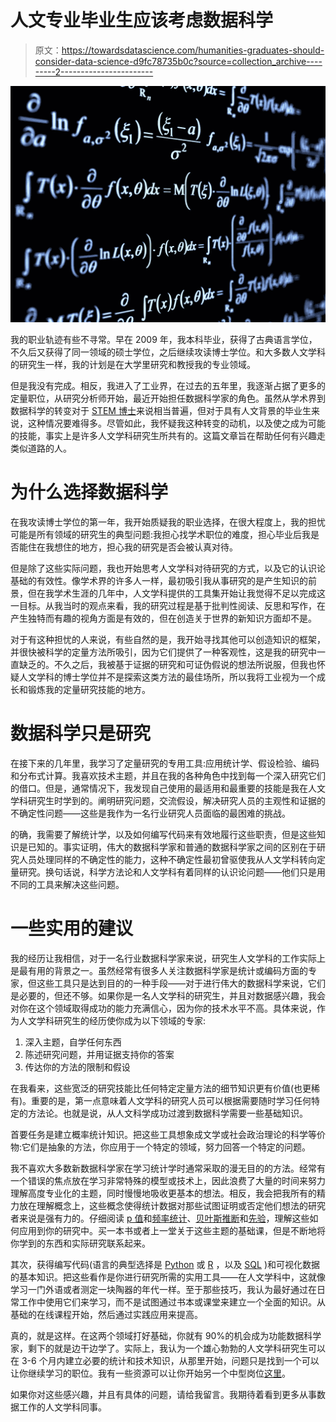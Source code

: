 # 人文专业毕业生应该考虑数据科学

> 原文：<https://towardsdatascience.com/humanities-graduates-should-consider-data-science-d9fc78735b0c?source=collection_archive---------2----------------------->

![](img/dbf443aecc6fe85ddc7a7a74b2e46fd2.png)

我的职业轨迹有些不寻常。早在 2009 年，我本科毕业，获得了古典语言学位，不久后又获得了同一领域的硕士学位，之后继续攻读博士学位。和大多数人文学科的研究生一样，我的计划是在大学里研究和教授我的专业领域。

但是我没有完成。相反，我进入了工业界，在过去的五年里，我逐渐占据了更多的定量职位，从研究分析师开始，最近开始担任数据科学家的角色。虽然从学术界到数据科学的转变对于 [STEM 博士](https://medium.com/@drewwww/what-ph-ds-do-wrong-and-right-when-applying-for-data-science-jobs-85b001c00b62)来说相当普遍，但对于具有人文背景的毕业生来说，这种情况要难得多。尽管如此，我怀疑我这种转变的动机，以及使之成为可能的技能，事实上是许多人文学科研究生所共有的。这篇文章旨在帮助任何有兴趣走类似道路的人。

# 为什么选择数据科学

在我攻读博士学位的第一年，我开始质疑我的职业选择，在很大程度上，我的担忧可能是所有领域的研究生的典型问题:我担心找学术职位的难度，担心毕业后我是否能住在我想住的地方，担心我的研究是否会被认真对待。

但是除了这些实际问题，我也开始思考人文学科对待研究的方式，以及它的认识论基础的有效性。像学术界的许多人一样，最初吸引我从事研究的是产生知识的前景，但在我学术生涯的几年中，人文学科提供的工具集开始让我觉得不足以完成这一目标。从我当时的观点来看，我的研究过程是基于批判性阅读、反思和写作，在产生独特而有趣的视角方面是有效的，但在创造关于世界的新知识方面却不是。

对于有这种担忧的人来说，有些自然的是，我开始寻找其他可以创造知识的框架，并很快被科学的定量方法所吸引，因为它们提供了一种客观性，这是我的研究中一直缺乏的。不久之后，我被基于证据的研究和可证伪假说的想法所说服，但我也怀疑人文学科的博士学位并不是探索这类方法的最佳场所，所以我将工业视为一个成长和锻炼我的定量研究技能的地方。

# 数据科学只是研究

在接下来的几年里，我学习了定量研究的专用工具:应用统计学、假设检验、编码和分布式计算。我喜欢技术主题，并且在我的各种角色中找到每一个深入研究它们的借口。但是，通常情况下，我发现自己使用的最适用和最重要的技能是我在人文学科研究生时学到的。阐明研究问题，交流假设，解决研究人员的主观性和证据的不确定性问题——这些是我作为一名行业研究人员面临的最困难的挑战。

的确，我需要了解统计学，以及如何编写代码来有效地履行这些职责，但是这些知识是已知的。事实证明，伟大的数据科学家和普通的数据科学家之间的区别在于研究人员处理同样的不确定性的能力，这种不确定性最初曾驱使我从人文学科转向定量研究。换句话说，科学方法论和人文学科有着同样的认识论问题——他们只是用不同的工具来解决这些问题。

# 一些实用的建议

我的经历让我相信，对于一名行业数据科学家来说，研究生人文学科的工作实际上是最有用的背景之一。虽然经常有很多人关注数据科学家是统计或编码方面的专家，但这些工具只是达到目的的一种手段——对于进行伟大的数据科学来说，它们是必要的，但还不够。如果你是一名人文学科的研究生，并且对数据感兴趣，我会对你在这个领域取得成功的能力充满信心，因为你的技术水平不高。具体来说，作为人文学科研究生的经历使你成为以下领域的专家:

1.  深入主题，自学任何东西
2.  陈述研究问题，并用证据支持你的答案
3.  传达你的方法的限制和假设

在我看来，这些宽泛的研究技能比任何特定定量方法的细节知识更有价值(也更稀有)。重要的是，第一点意味着人文学科的研究人员可以根据需要随时学习任何特定的方法论。也就是说，从人文科学成功过渡到数据科学需要一些基础知识。

首要任务是建立概率统计知识。把这些工具想象成文学或社会政治理论的科学等价物:它们是抽象的方法，你应用于一个特定的领域，努力回答一个特定的问题。

我不喜欢大多数新数据科学家在学习统计学时通常采取的漫无目的的方法。经常有一个错误的焦点放在学习非常特殊的模型或技术上，因此浪费了大量的时间来努力理解高度专业化的主题，同时慢慢地吸收更基本的想法。相反，我会把我所有的精力放在理解概念上，这些概念使得统计数据对那些试图证明或否定他们想法的研究者来说是强有力的。仔细阅读 [p 值](https://www.khanacademy.org/math/statistics-probability/significance-tests-one-sample/idea-of-significance-tests/v/simple-hypothesis-testing)和[频率统计](https://en.wikipedia.org/wiki/Frequentist_probability)、[贝叶斯推断](https://en.wikipedia.org/wiki/Bayesian_inference)和[先验](https://stats.stackexchange.com/questions/58564/help-me-understand-bayesian-prior-and-posterior-distributions)，理解这些如何应用到你的研究中。买一本书或者上一堂关于这些主题的基础课，但是不断地将你学到的东西和实际研究联系起来。

其次，获得编写代码(语言的典型选择是 [Python](https://www.codecademy.com/learn/learn-python) 或 [R](https://www.datacamp.com/courses/free-introduction-to-r) ，以及 [SQL](https://www.codecademy.com/learn/learn-sql) )和可视化数据的基本知识。把这些看作是你进行研究所需的实用工具——在人文学科中，这就像学习一门外语或者测定一块陶器的年代一样。至于那些技巧，我认为最好通过在日常工作中使用它们来学习，而不是试图通过书本或课堂来建立一个全面的知识。从基础的在线课程开始，然后通过实践应用来提高。

真的，就是这样。在这两个领域打好基础，你就有 90%的机会成为功能数据科学家，剩下的就是边干边学了。实际上，我认为一个雄心勃勃的人文学科研究生可以在 3-6 个月内建立必要的统计和技术知识，从那里开始，问题只是找到一个可以让你继续学习的职位。我有一些资源可以让你开始另一个中型岗位[这里](https://medium.com/@carsonforter/data-science-resources-for-beginners-4258f3722ddc)。

如果你对这些感兴趣，并且有具体的问题，请给我留言。我期待着看到更多从事数据工作的人文学科同事。